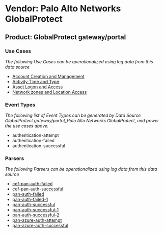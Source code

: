 Vendor: Palo Alto Networks GlobalProtect
========================================
Product: GlobalProtect gateway/portal
-------------------------------------

### Use Cases

_The following Use Cases can be operationalized using log data from this data source_

* [Account Creation and Management](../UseCases/usecase_account_creation_and_management.md)
* [Activity Time  and Type](../UseCases/usecase_activity_time__and_type.md)
* [Asset Logon and Access](../UseCases/usecase_asset_logon_and_access.md)
* [Network zones and Location Access](../UseCases/usecase_network_zones_and_location_access.md)


### Event Types

_The following list of Event Types can be generated by Data Source GlobalProtect gateway/portal_Palo Alto Networks GlobalProtect, and power the use cases above:_

- authentication-attempt
- authentication-failed
- authentication-successful


### Parsers

_The following Parsers can be operationalized using log data from this data source_

* [cef-pan-auth-failed](../Parsers/parserContent_cef-pan-auth-failed.md)
* [cef-pan-auth-successful](../Parsers/parserContent_cef-pan-auth-successful.md)
* [pan-auth-failed](../Parsers/parserContent_pan-auth-failed.md)
* [pan-auth-failed-1](../Parsers/parserContent_pan-auth-failed-1.md)
* [pan-auth-successful](../Parsers/parserContent_pan-auth-successful.md)
* [pan-auth-successful-1](../Parsers/parserContent_pan-auth-successful-1.md)
* [pan-auth-successful-2](../Parsers/parserContent_pan-auth-successful-2.md)
* [pan-azure-auth-attempt](../Parsers/parserContent_pan-azure-auth-attempt.md)
* [pan-azure-auth-successful](../Parsers/parserContent_pan-azure-auth-successful.md)
